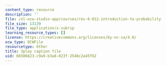 ```yaml
---
content_type: resource
description: ''
file: /ol-ocw-studio-app/courses/res-6-012-introduction-to-probability-spring-2018/66506623c9a9b3a8023f2548c2a45f62_vEsUsaK1HBk.srt
file_size: 13139
file_type: application/x-subrip
learning_resource_types: []
license: https://creativecommons.org/licenses/by-nc-sa/4.0/
ocw_type: OCWFile
resourcetype: Other
title: 3play caption file
uid: 66506623-c9a9-b3a8-023f-2548c2a45f62
---
```

